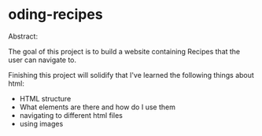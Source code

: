 # oding-recipes
Abstract: 

The goal of this project is to build a website containing Recipes that the user can navigate to.

Finishing this project will solidify that I've learned the following things about html:

 - HTML structure
 - What elements are there and how do I use them
 - navigating to different html files
 - using images
 
